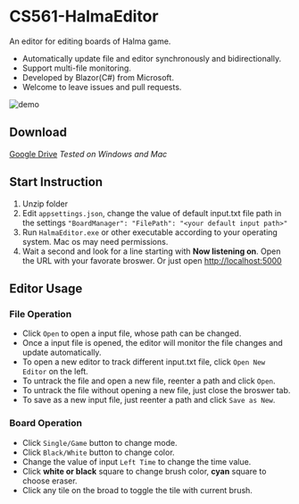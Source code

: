 # CS561-HalmaEditor

An editor for editing boards of Halma game.

* Automatically update file and editor synchronously and bidirectionally.
* Support multi-file monitoring.
* Developed by Blazor(C#) from Microsoft.
* Welcome to leave issues and pull requests.

![demo](https://drive.google.com/uc?id=17KCGxVDV2CPpe1U3Bv-_8g9O0Yc_quQG)

## Download

[Google Drive](https://drive.google.com/open?id=1fk8teay6F7fJIZLwGEOB2oT7On7UnP0d)
_Tested on Windows and Mac_

## Start Instruction

1. Unzip folder
1. Edit `appsettings.json`, change the value of default input.txt file path in the settings `"BoardManager": "FilePath": "<your default input path>"`
1. Run `HalmaEditor.exe` or other executable according to your operating system. Mac os may need permissions.
1. Wait a second and look for a line starting with **Now listening on**.
    Open the URL with your favorate broswer. Or just open [http://localhost:5000](http://localhost:5000)

## Editor Usage

### File Operation

* Click `Open` to open a input file, whose path can be changed.
* Once a input file is opened, the editor will monitor the file changes and update automatically.
* To open a new editor to track different input.txt file, click `Open New Editor` on the left.
* To untrack the file and open a new file, reenter a path and click `Open`.
* To untrack the file without opening a new file, just close the broswer tab.
* To save as a new input file, just reenter a path and click `Save as New`.

### Board Operation

* Click `Single/Game` button to change mode.
* Click `Black/White` button to change color.
* Change the value of input `Left Time` to change the time value.
* Click __white or black__ square to change brush color, __cyan__ square to choose eraser.
* Click any tile on the broad to toggle the tile with current brush.
